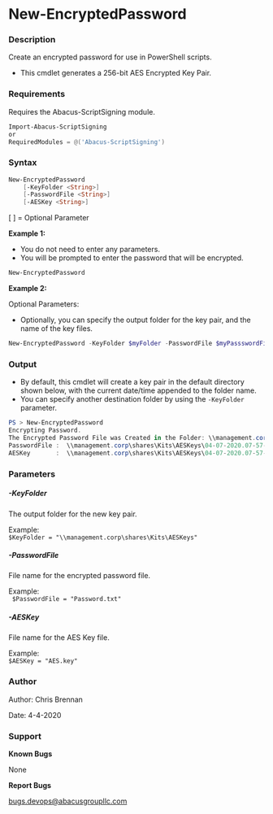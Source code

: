 # New-EncryptedPassword #

### Description ###
Create an encrypted password for use in PowerShell scripts. 

* This cmdlet generates a 256-bit AES Encrypted Key Pair.

### Requirements ###
Requires the Abacus-ScriptSigning module.

```powershell
Import-Abacus-ScriptSigning
or
RequiredModules = @('Abacus-ScriptSigning')
```

### Syntax ###
```powershell
New-EncryptedPassword
    [-KeyFolder <String>]
    [-PasswordFile <String>]
    [-AESKey <String>]
```
 [ ] = Optional Parameter
 
**Example 1:**

* You do not need to enter any parameters.
* You will be prompted to enter the password that will be encrypted.

```powershell
New-EncryptedPassword
```
**Example 2:** 

Optional Parameters:

* Optionally, you can specify the output folder for the key pair, and the name of the key files.

```powershell
New-EncryptedPassword -KeyFolder $myFolder -PasswordFile $myPassswordFile -AESKey $myAESKey
```

### Output ###

 - By default, this cmdlet will create a key pair in the default directory shown below, with the current date/time appended to the folder name.
 - You can specify another destination folder by using the  `-KeyFolder ` parameter.

```powershell
PS > New-EncryptedPassword
Encrypting Password.
The Encrypted Password File was Created in the Folder: \\management.corp\shares\Kits\AESKeys\04-07-2020.07-57-24 
PasswordFile :  \\management.corp\shares\Kits\AESKeys\04-07-2020.07-57-24\Password.txt
AESKey       :  \\management.corp\shares\Kits\AESKeys\04-07-2020.07-57-24\AES.key
```


### Parameters 

##### -KeyFolder

The output folder for the new key pair.

Example:  
`$KeyFolder = "\\management.corp\shares\Kits\AESKeys"`
  
  
##### -PasswordFile  

File name for the encrypted password file.

Example:  
` $PasswordFile = "Password.txt"`
   
   
##### -AESKey  

File name for the AES Key file.

Example:   
` $AESKey = "AES.key" `


### Author ###
Author: Chris Brennan

Date: 4-4-2020

### Support ###
**Known Bugs**

None

**Report Bugs**

bugs.devops@abacusgroupllc.com
